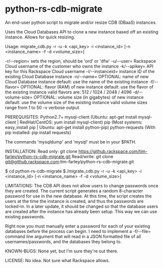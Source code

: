 python-rs-cdb-migrate
=====================

An end-user python script to migrate and/or resize CDB (DBaaS) instances.

Uses the Cloud Databases API to clone a new instance based off an existing instance. Allows for quick resizing.

Usage: migrate_cdb.py -r <region> -u <username> -k <api_key> -i <instance_id> [-n <instance_name> -f <flavor> -d <volume_size>]

  -r/--region=       sets the region, should be 'ord' or 'dfw'
  -u/--user=         Rackspace Cloud username of the customer who owns the instance
  -k/--apikey=       API key for this Rackspace Cloud username
  -i/--instanceid=   instance ID of the existing Cloud Database instance
  -n/--name=         OPTIONAL: name of new Cloud Database instance
                        default: use the name of the existing instance
  -f/--flavor=       OPTIONAL: flavor (RAM) of new instance
                        default: use the flavor of the existing instance
                        valid flavors are: 512 / 1024 / 2048 / 4096
  -d/--volume-size=  OPTIONAL: volume size (in gigabytes) of new instance
                        default: use the volume size of the existing instance
                        valid volume sizes range from 1 to 50
  -v                 verbose output

PREREQUISITES:
Python2.7+
mysql-client (Ubuntu: apt-get install mysql-client | RedHat/CentOS: yum install mysql-client)
pip (Most systems: easy_install pip | Ubuntu: apt-get install python-pip)
python-requests (With pip installed: pip install requests)

The commands 'mysqldump' and 'mysql' must be in your $PATH.

INSTALLATION:
    Read only:
        git clone https://github.rackspace.com/tim-farley/python-rs-cdb-migrate.git
    Read/write:
        git clone git@github.rackspace.com:tim-farley/python-rs-cdb-migrate.git

$ cd python-rs-cdb-migrate
$./migrate_cdb.py -r <region> -u <username> -k <api_key> -i <instance_id> [-n <instance_name> -f <flavor> -d <volume_size>]

LIMITATIONS:
The CDB API does not allow users to change passwords once they are created. The current script generates a
random 8-character password for use in the new database. At this time, the script creates the users at the time
the instance is created, and thus the passwords are locked-in. In a later update, it should be changed so that the
database users are created after the instance has already been setup. This way we can use existing passwords.

Right now you must manually enter a password for each of your existing databases before the process can begin.
I need to implement a -f/--file= command line argument that will read in a JSON formatted file of all usernames/passwords,
and the databases they belong to.

KNOWN-BUGS:
None yet, but I'm sure they're out there.

LICENSE:
No idea. Not sure what Rackspace allows.